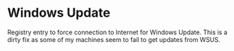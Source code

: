 # Windows Update

Registry entry to force connection to Internet for Windows Update. This is a dirty fix as some of my machines seem to fail to get updates from WSUS.
